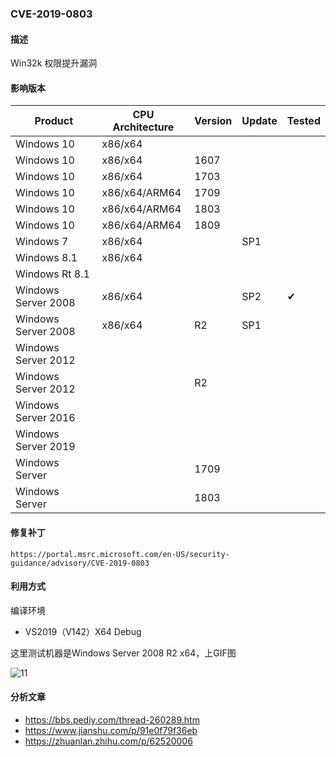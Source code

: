 ### CVE-2019-0803

#### 描述

Win32k 权限提升漏洞

#### 影响版本

| Product             | CPU Architecture | Version | Update | Tested             |
| ------------------- | ---------------- | ------- | ------ | ------------------ |
| Windows 10          | x86/x64          |         |        |                    |
| Windows 10          | x86/x64          | 1607    |        |                    |
| Windows 10          | x86/x64          | 1703    |        |                    |
| Windows 10          | x86/x64/ARM64    | 1709    |        |                    |
| Windows 10          | x86/x64/ARM64    | 1803    |        |                    |
| Windows 10          | x86/x64/ARM64    | 1809    |        |                    |
| Windows 7           | x86/x64          |         | SP1    |                    |
| Windows 8.1         | x86/x64          |         |        |                    |
| Windows Rt 8.1      |                  |         |        |                    |
| Windows Server 2008 | x86/x64          |         | SP2    | &#10004; |
| Windows Server 2008 | x86/x64          | R2      | SP1    |                    |
| Windows Server 2012 |                  |         |        |                    |
| Windows Server 2012 |                  | R2      |        |                    |
| Windows Server 2016 |                  |         |        |                    |
| Windows Server 2019 |                  |         |        |                    |
| Windows Server      |                  | 1709    |        |                    |
| Windows Server      |                  | 1803    |        |                    |

#### 修复补丁

```
https://portal.msrc.microsoft.com/en-US/security-guidance/advisory/CVE-2019-0803
```

#### 利用方式

编译环境

- VS2019（V142）X64 Debug

这里测试机器是Windows Server 2008 R2 x64，上GIF图

![11](https://raw.github.com/Ascotbe/Random-img/master/Kernelhub/CVE-2019-0803_win2008_r2_x64.gif)

#### 分析文章
- https://bbs.pediy.com/thread-260289.htm
- https://www.jianshu.com/p/91e0f79f36eb
- https://zhuanlan.zhihu.com/p/62520006